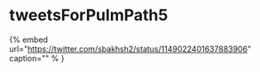 # tweetsForPulmPath5

{% embed url="https://twitter.com/sbakhsh2/status/1149022401637883906"  caption="" % }
